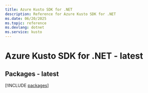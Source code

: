 ```yaml
---
title: Azure Kusto SDK for .NET
description: Reference for Azure Kusto SDK for .NET
ms.date: 06/20/2025
ms.topic: reference
ms.devlang: dotnet
ms.service: kusto
---
```

# Azure Kusto SDK for .NET - latest
## Packages - latest
[!INCLUDE [packages](kusto-index.md)]